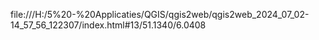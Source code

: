 file:///H:/5%20-%20Applicaties/QGIS/qgis2web/qgis2web_2024_07_02-14_57_56_122307/index.html#13/51.1340/6.0408
